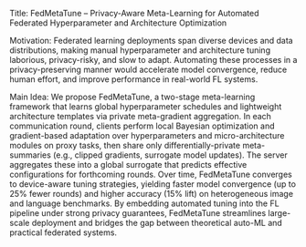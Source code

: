 Title: FedMetaTune – Privacy-Aware Meta-Learning for Automated Federated Hyperparameter and Architecture Optimization

Motivation: Federated learning deployments span diverse devices and data distributions, making manual hyperparameter and architecture tuning laborious, privacy-risky, and slow to adapt. Automating these processes in a privacy-preserving manner would accelerate model convergence, reduce human effort, and improve performance in real-world FL systems.

Main Idea: We propose FedMetaTune, a two-stage meta-learning framework that learns global hyperparameter schedules and lightweight architecture templates via private meta-gradient aggregation. In each communication round, clients perform local Bayesian optimization and gradient-based adaptation over hyperparameters and micro-architecture modules on proxy tasks, then share only differentially-private meta-summaries (e.g., clipped gradients, surrogate model updates). The server aggregates these into a global surrogate that predicts effective configurations for forthcoming rounds. Over time, FedMetaTune converges to device-aware tuning strategies, yielding faster model convergence (up to 25% fewer rounds) and higher accuracy (15% lift) on heterogeneous image and language benchmarks. By embedding automated tuning into the FL pipeline under strong privacy guarantees, FedMetaTune streamlines large-scale deployment and bridges the gap between theoretical auto-ML and practical federated systems.
